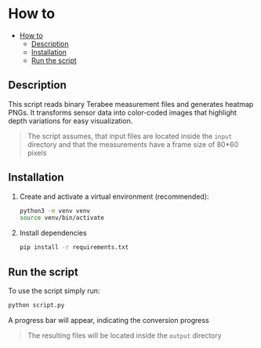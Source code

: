 # How to

- [How to](#how-to)
  - [Description](#description)
  - [Installation](#installation)
  - [Run the script](#run-the-script)

## Description

This script reads binary Terabee measurement files and generates heatmap PNGs. It transforms sensor data into color-coded images that highlight depth variations for easy visualization.

> The script assumes, that input files are located inside the `input` directory and that the measurements have a frame size of 80\*60 pixels

## Installation

1. Create and activate a virtual environment (recommended):

    ```bash
    python3 -m venv venv
    source venv/bin/activate
    ```

2. Install dependencies
    ```bash
    pip install -r requirements.txt
    ```

## Run the script

To use the script simply run:

```bash
python script.py
```

A progress bar will appear, indicating the conversion progress

> The resulting files will be located inside the `output` directory

